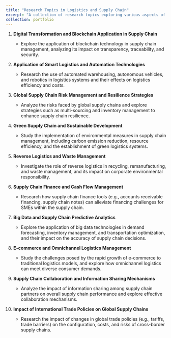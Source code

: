 ```yaml
---
title: "Research Topics in Logistics and Supply Chain"
excerpt: "A collection of research topics exploring various aspects of logistics and supply chain management.<br/><img src='/images/projects1.jpg'>"
collection: portfolio
---
```

1. **Digital Transformation and Blockchain Application in Supply Chain**
   - Explore the application of blockchain technology in supply chain management, analyzing its impact on transparency, traceability, and security.

2. **Application of Smart Logistics and Automation Technologies**
   - Research the use of automated warehousing, autonomous vehicles, and robotics in logistics systems and their effects on logistics efficiency and costs.

3. **Global Supply Chain Risk Management and Resilience Strategies**
   - Analyze the risks faced by global supply chains and explore strategies such as multi-sourcing and inventory management to enhance supply chain resilience.

4. **Green Supply Chain and Sustainable Development**
   - Study the implementation of environmental measures in supply chain management, including carbon emission reduction, resource efficiency, and the establishment of green logistics systems.

5. **Reverse Logistics and Waste Management**
   - Investigate the role of reverse logistics in recycling, remanufacturing, and waste management, and its impact on corporate environmental responsibility.

6. **Supply Chain Finance and Cash Flow Management**
   - Research how supply chain finance tools (e.g., accounts receivable financing, supply chain notes) can alleviate financing challenges for SMEs within the supply chain.

7. **Big Data and Supply Chain Predictive Analytics**
   - Explore the application of big data technologies in demand forecasting, inventory management, and transportation optimization, and their impact on the accuracy of supply chain decisions.

8. **E-commerce and Omnichannel Logistics Management**
   - Study the challenges posed by the rapid growth of e-commerce to traditional logistics models, and explore how omnichannel logistics can meet diverse consumer demands.

9. **Supply Chain Collaboration and Information Sharing Mechanisms**
   - Analyze the impact of information sharing among supply chain partners on overall supply chain performance and explore effective collaboration mechanisms.

10. **Impact of International Trade Policies on Global Supply Chains**
    - Research the impact of changes in global trade policies (e.g., tariffs, trade barriers) on the configuration, costs, and risks of cross-border supply chains.

